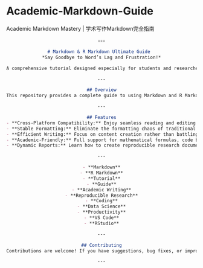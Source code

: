 # Academic-Markdown-Guide
Academic Markdown Mastery | 学术写作Markdown完全指南
<!-- SEO优化元数据 -->
<meta name="keywords" content="Markdown, 学术写作, R Markdown, LaTeX, 论文模板, 科研工具">
<meta name="description" content="开源学术写作解决方案：整合Markdown+LaTeX+R的全流程论文写作指南，提供开箱即用的毕业论文模板与自动化工作流">

<div align="center">
---

```markdown
# Markdown & R Markdown Ultimate Guide  
*Say Goodbye to Word’s Lag and Frustration!*

A comprehensive tutorial designed especially for students and researchers. Learn how to master Markdown and R Markdown for efficient academic writing and coding—no more lost documents or formatting nightmares!

---

## Overview
This repository provides a complete guide to using Markdown and R Markdown. It covers everything from basic syntax to advanced applications, including tips on setting up your environment in VS Code and RStudio. Whether you're a beginner or a seasoned user, you'll find valuable insights to boost your productivity.

---

## Features
- **Cross-Platform Compatibility:** Enjoy seamless reading and editing on any device.
- **Stable Formatting:** Eliminate the formatting chaos of traditional word processors.
- **Efficient Writing:** Focus on content creation rather than battling with formatting.
- **Academic-Friendly:** Full support for mathematical formulas, code blocks, and more.
- **Dynamic Reports:** Learn how to create reproducible research documents with R Markdown.

---

- **Markdown**
- **R Markdown**
- **Tutorial**
- **Guide**
- **Academic Writing**
- **Reproducible Research**
- **Coding**
- **Data Science**
- **Productivity**
- **VS Code**
- **RStudio**

---

## Contributing
Contributions are welcome! If you have suggestions, bug fixes, or improvements, please open an issue or submit a pull request.

---
